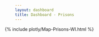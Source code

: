 ```yaml
---
layout: dashboard
title: Dashboard - Prisons
---
```


<div style="max-width: 48rem; margin-left: -2rem; margin-right: -2rem">
  {% include plotly/Map-Prisons-WI.html %}
</div>
